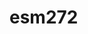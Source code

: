 esm272
======
<!DOCTYPE html PUBLIC "-//W3C//DTD XHTML 1.0 Transitional//EN" "http://www.w3.org/TR/xhtml1/DTD/xhtml1-transitional.dtd">
<html lang='en' xml:lang='en' xmlns='http://www.w3.org/1999/xhtml'>
  <head>
    <meta content='text/html; charset=utf-8' http-equiv='Content-Type' />
    <title>Sankey Javascript Demo: Spread effort 2050 Pathway</title>
    <script src="../ext/raphael.js" type="text/javascript"></script>
    <script src="../ext/jquery.js" type="text/javascript"></script>
    <script src="../js/sankey.js" type="text/javascript"></script>
  </head>
  <body>
    <script type='text/javascript'>
      $(document).ready(function() {
        var sankey = new Sankey();
      
        sankey.stack(0,["Top","Bottom"]);
        sankey.stack(1,["Merge"]);
        sankey.stack(2,["Good","Bad"]);
      
        sankey.setData([["Top",100,"Merge"],["Bottom",50,"Merge"],["Merge",70,"Good"],["Merge",80,"Bad"]]);
        sankey.draw();
    });
      
    </script>
    <h1 style='width:1000px; text-align: center; margin-bottom: 0'>A very simple Sankey Diagram</h1>
    <div style='width:1000px; text-align: center; margin-top: 0'>Move your mouse over the diagram to show values</div>
    <div id='sankey' style="width:1000px;height:1000px">
      &nbsp;
    </div>
  </body>
</html>
